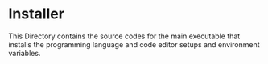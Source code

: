 # Installer
This Directory contains the source codes for the main executable that installs the programming language and code editor setups and environment variables.